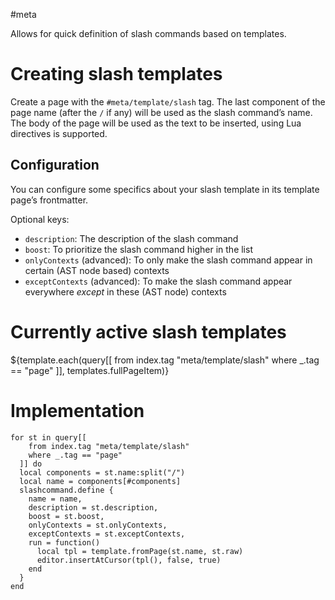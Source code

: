 #meta

Allows for quick definition of slash commands based on templates.

# Creating slash templates
Create a page with the `#meta/template/slash` tag. The last component of the page name (after the `/` if any) will be used as the slash command’s name. The body of the page will be used as the text to be inserted, using Lua directives is supported.

## Configuration
You can configure some specifics about your slash template in its template page’s frontmatter.

Optional keys:
* `description`: The description of the slash command
* `boost`: To prioritize the slash command higher in the list
* `onlyContexts` (advanced): To only make the slash command appear in certain (AST node based) contexts
* `exceptContexts` (advanced): To make the slash command appear everywhere _except_ in these (AST node) contexts

# Currently active slash templates
${template.each(query[[
  from index.tag "meta/template/slash"
  where _.tag == "page"
]], templates.fullPageItem)}

# Implementation
```space-lua
for st in query[[
    from index.tag "meta/template/slash"
    where _.tag == "page"
  ]] do
  local components = st.name:split("/")
  local name = components[#components]
  slashcommand.define {
    name = name,
    description = st.description,
    boost = st.boost,
    onlyContexts = st.onlyContexts,
    exceptContexts = st.exceptContexts,
    run = function()
      local tpl = template.fromPage(st.name, st.raw)
      editor.insertAtCursor(tpl(), false, true)
    end
  }
end
```